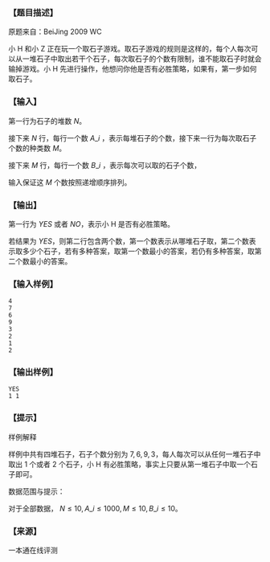 ### 【题目描述】

原题来自：BeiJing 2009 WC

小 H 和小 Z 正在玩一个取石子游戏。取石子游戏的规则是这样的，每个人每次可以从一堆石子中取出若干个石子，每次取石子的个数有限制，谁不能取石子时就会输掉游戏。小 H 先进行操作，他想问你他是否有必胜策略，如果有，第一步如何取石子。

### 【输入】

第一行为石子的堆数 $N$。

接下来 $N$ 行，每行一个数 $A\_i$ ，表示每堆石子的个数，接下来一行为每次取石子个数的种类数 $M$。

接下来 $M$ 行，每行一个数 $B\_i$ ，表示每次可以取的石子个数，

输入保证这 $M$ 个数按照递增顺序排列。

### 【输出】

第一行为 $YES$ 或者 $NO$，表示小 H 是否有必胜策略。

若结果为 $YES$，则第二行包含两个数，第一个数表示从哪堆石子取，第二个数表示取多少个石子，若有多种答案，取第一个数最小的答案，若仍有多种答案，取第二个数最小的答案。

### 【输入样例】

```
4
7
6
9
3
2
1
2
```

### 【输出样例】

```
YES
1 1
```

### 【提示】

样例解释

样例中共有四堆石子，石子个数分别为 $7,6,9,3$，每人每次可以从任何一堆石子中取出 $1$ 个或者 $2$ 个石子，小 H 有必胜策略，事实上只要从第一堆石子中取一个石子即可。

数据范围与提示：

对于全部数据， $N≤10,A\_i≤1000,M≤10,B\_i≤10$。


 ### 【来源】

 一本通在线评测 